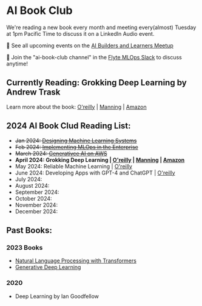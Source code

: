 # AI Book Club 

We're reading a new book every month and meeting every(almost) Tuesday at 1pm Pacific Time to discuss it on a LinkedIn Audio event.

📅 See all upcoming events on the [AI Builders and Learners Meetup](https://www.meetup.com/ai-builders-and-learners-seattle/)

💬 Join the "ai-book-club channel" in the [Flyte MLOps Slack](https://slack.flyte.org/) to discuss anytime!

## Currently Reading: Grokking Deep Learning by Andrew Trask

Learn more about the book: [O'reilly](https://learning.oreilly.com/library/view/grokking-deep-learning/9781617293702/) | [Manning](https://www.manning.com/books/grokking-deep-learning) | [Amazon](https://www.amazon.com/Grokking-Deep-Learning-Andrew-Trask/dp/1617293709/) 


## 2024 AI Book Clud Reading List:

- <strike> Jan 2024: [Designing Machine Learning Systems](https://learning.oreilly.com/library/view/designing-machine-learning/9781098107956/) </strike>
- <strike> Feb 2024: [Implementing MLOps in the Enterprise](https://learning.oreilly.com/library/view/implementing-mlops-in/9781098136574/) </strike>
- <strike> March 2024: [Generativce AI on AWS](https://learning.oreilly.com/library/view/generative-ai-on/9781098159214/) </strike>
- <b> April 2024: Grokking Deep Learning | [O'reilly](https://learning.oreilly.com/library/view/grokking-deep-learning/9781617293702/) | [Manning](https://www.manning.com/books/grokking-deep-learning) | [Amazon](https://www.amazon.com/Grokking-Deep-Learning-Andrew-Trask/dp/1617293709/) </b>
- May 2024: Reliable Machine Learning | [O'reilly](https://learning.oreilly.com/library/view/reliable-machine-learning/9781098106218/) 
- June 2024: Developing Apps with GPT-4 and ChatGPT | [O'reilly](https://learning.oreilly.com/library/view/developing-apps-with/9781098152475/)
- July 2024: 
- August 2024: 
- September 2024: 
- October 2024: 
- November 2024: 
- December 2024: 




## Past Books:

### 2023 Books
-  [Natural Language Processing with Transformers](https://learning.oreilly.com/library/view/natural-language-processing/9781098136789/)
-  [Generative Deep Learning](https://learning.oreilly.com/library/view/generative-deep-learning/9781098134174/)


### 2020
- Deep Learning by Ian Goodfellow






